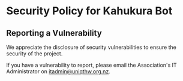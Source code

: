 # Security Policy for Kahukura Bot

## Reporting a Vulnerability

We appreciate the disclosure of security vulnerabilities to ensure the security of the project.

If you have a vulnerability to report, please email the Association's IT Administrator on itadmin@uniqthw.org.nz.
